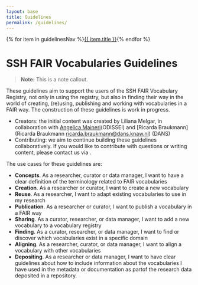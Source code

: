 ```yaml
---
layout: base
title: Guidelines
permalink: /guidelines/
---
```

<nav class="localNav">
  {% for item in guidelinesNav %}<a href="{{ item.url }}" class="{% if page.url == item.url %}active{% endif %}">{{ item.title }}</a>{% endfor %}
</nav>

# SSH FAIR Vocabularies Guidelines

> **Note:** This is a note callout.

These guidelines aim to support the users of the SSH FAIR Vocabulary Registry, not only in using the registry, but also in finding their way in the world of creating, (re)using, publishing and working with vocabularies in a FAIR way. The construction of these guidelines is work in progress.

- Creators: the initial content was created by Liliana Melgar, in collaboration with [Angelica Maineri](https://orcid.org/0000-0002-6978-5278)(ODISSEI) and [Ricarda Braukmann](Ricarda Braukmann <ricarda.braukmann@dans.knaw.nl>) (DANS)
- Contributing: we aim to continue building these guidelines collaboratively. If you would like to contribute with questions or writing content, please contact us via . 

The use cases for these guidelines are:

- **Concepts**. As a researcher, curator or data manager, I want to have a clear definition of the terminology related to FAIR vocabularies
- **Creation**. As a researcher or curator, I want to create a new vocabulary
- **Reuse**. As a researcher, I want to adapt existing vocabularies to use in my research
- **Publication**. As a researcher or curator, I want to publish a vocabulary in a FAIR way
- **Sharing**. As a curator, researcher, or data manager, I want to add a new vocabulary to a vocabulary registry
- **Finding**. As a curator, researcher, or data manager, I want to find or discover which vocabularies exist in a specific domain
- **Aligning**. As a researcher, curator, or data manager, I want to align a vocabulary with other vocabularies
- **Depositing**. As a researcher or data manager, I want to have clear guidelines about how to include information about the vocabularies I have used in the metadata or documentation as partof the research data deposited in a repository.